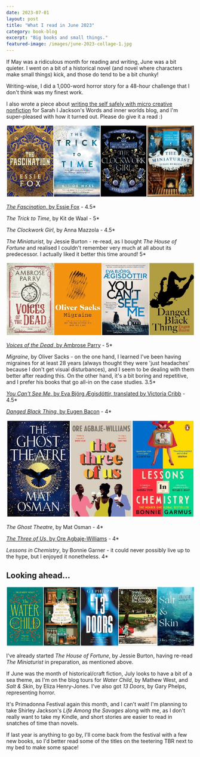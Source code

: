 ```yaml
---
date: 2023-07-01
layout: post
title: "What I read in June 2023"
category: book-blog
excerpt: "Big books and small things."
featured-image: /images/june-2023-collage-1.jpg
---
```


If May was a ridiculous month for reading and writing, June was a bit quieter. I went on a bit of a historical novel (and novel where characters make small things) kick, and those do tend to be a bit chunky!

Writing-wise, I did a 1,000-word horror story for a 48-hour challenge that I don't think was my finest work.

I also wrote a piece about [writing the self safely with micro creative nonfiction](https://sarah-i-jackson.ghost.io/writing-the-self-safely-with-micro-creative-non-fiction/) for Sarah I Jackson's Words and inner worlds blog, and I'm super-pleased with how it turned out. Please do give it a read :)

![The Fascination, The Trick to Time, The Clockwork Girl, The Miniaturist](/images/june-2023-collage-1.jpg)

[<cite>The Fascination</cite>, by Essie Fox](/blog-tour-the-fascination/) - 4.5*

<cite>The Trick to Time</cite>, by Kit de Waal - 5*

<cite>The Clockwork Girl</cite>, by Anna Mazzola - 4.5*

<cite>The Miniaturist</cite>, by Jessie Burton - re-read, as I bought <cite>The House of Fortune</cite> and realised I couldn't remember very much at all about its predecessor. I actually liked it better this time around! 5*

![Voices of the Dead, Migraine, You Can't See Me, Danged Black Thing](/images/june-2023-collage-2.jpg)

[<cite>Voices of the Dead</cite>, by Ambrose Parry](/blog-tour-voices-of-the-dead/) - 5*

<cite>Migraine</cite>, by Oliver Sacks - on the one hand, I learned I've been having migraines for at least 28 years (always thought they were 'just headaches' because I don't get visual disturbances), and I seem to be dealing with them better after reading this. On the other hand, it's a bit boring and repetitive, and I prefer his books that go all-in on the case studies. 3.5*

[<cite>You Can't See Me</cite>, by Eva Björg Ægisdóttir, translated by Victoria Cribb](/blog-tour-you-cant-see-me/) - 4.5*

[<cite>Danged Black Thing</cite>, by Eugen Bacon](/danged-black-thing-by-eugen-bacon/) - 4*

![The Ghost Theatre, The Three of Us, Lessons in Chemistry](/images/june-2023-collage-3.jpg)

<cite>The Ghost Theatre</cite>, by Mat Osman - 4*

[<cite>The Three of Us</cite>, by Ore Agbaje-Williams](/blog-tour-the-three-of-us/) - 4*

<cite>Lessons in Chemistry</cite>, by Bonnie Garner - it could never possibly live up to the hype, but I enjoyed it nonetheless. 4*

## Looking ahead...

![Water Child, The House of Fortune, 13 Doors, Life Among the Savages, Salt & Skin](/images/june-2023-collage-4.jpg)

I've already started <cite>The House of Fortune</cite>, by Jessie Burton, having re-read <cite>The Miniaturist</cite> in preparation, as mentioned above.

If June was the month of historical/craft fiction, July looks to have a bit of a sea theme, as I'm on the blog tours for <cite>Water Child</cite>, by Mathew West, and <cite>Salt & Skin</cite>, by Eliza Henry-Jones. I've also got <cite>13 Doors</cite>, by Gary Phelps, representing horror.

It's Primadonna Festival again this month, and I can't wait! I'm planning to take Shirley Jackson's <cite>Life Among the Savages</cite> along with me, as I don't really want to take my Kindle, and short stories are easier to read in snatches of time than novels.

If last year is anything to go by, I'll come back from the festival with a few new books, so I'd better read some of the titles on the teetering TBR next to my bed to make some space!